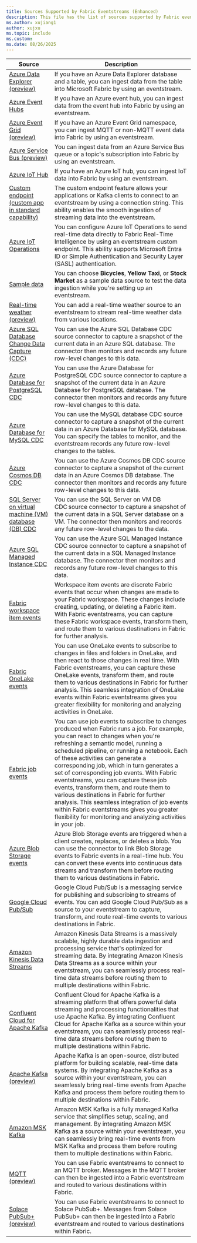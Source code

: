 ```yaml
---
title: Sources Supported by Fabric Eventstreams (Enhanced)
description: This file has the list of sources supported by Fabric eventstreams with enhanced capabilities.
ms.author: xujiang1
author: xujxu
ms.topic: include
ms.custom:
ms.date: 08/26/2025
---
```


| Source          | Description |
| --------------- | ---------- |
| [Azure Data Explorer (preview)](../add-source-azure-data-explorer-database.md) | If you have an Azure Data Explorer database and a table, you can ingest data from the table into Microsoft Fabric by using an eventstream.  |
| [Azure Event Hubs](../add-source-azure-event-hubs.md) | If you have an Azure event hub, you can ingest data from the event hub into Fabric by using an eventstream.  |
| [Azure Event Grid (preview)](../add-source-azure-event-grid.md) | If you have an Azure Event Grid namespace, you can ingest MQTT or non-MQTT event data into Fabric by using an eventstream. |
| [Azure Service Bus (preview)](../add-source-azure-service-bus.md) | You can ingest data from an Azure Service Bus queue or a topic's subscription into Fabric by using an eventstream.  |
| [Azure IoT Hub](../add-source-azure-iot-hub.md) | If you have an Azure IoT hub, you can ingest IoT data into Fabric by using an eventstream.  |
| [Custom endpoint (custom app in standard capability)](../add-source-custom-app.md) | The custom endpoint feature allows your applications or Kafka clients to connect to an eventstream by using a connection string. This ability enables the smooth ingestion of streaming data into the eventstream. |
| [Azure IoT Operations](/azure/iot-operations/connect-to-cloud/howto-configure-fabric-real-time-intelligence) | You can configure Azure IoT Operations to send real-time data directly to Fabric Real-Time Intelligence by using an eventstream custom endpoint. This ability supports Microsoft Entra ID or Simple Authentication and Security Layer (SASL) authentication.  |
| [Sample data](../add-source-sample-data.md) | You can choose **Bicycles**, **Yellow Taxi**, or **Stock Market** as a sample data source to test the data ingestion while you're setting up an eventstream. |
| [Real-time weather (preview)](../add-source-real-time-weather.md) | You can add a real-time weather source to an eventstream to stream real-time weather data from various locations. |
| [Azure SQL Database Change Data Capture (CDC)](../add-source-azure-sql-database-change-data-capture.md) | You can use the Azure SQL Database CDC source connector to capture a snapshot of the current data in an Azure SQL database. The connector then monitors and records any future row-level changes to this data. |
| [Azure Database for PostgreSQL CDC](../add-source-postgresql-database-change-data-capture.md) | You can use the Azure Database for PostgreSQL CDC source connector to capture a snapshot of the current data in an Azure Database for PostgreSQL database. The connector then monitors and records any future row-level changes to this data. |
| [Azure Database for MySQL CDC](../add-source-mysql-database-change-data-capture.md) | You can use the MySQL database CDC source connector to capture a snapshot of the current data in an Azure Database for MySQL database. You can specify the tables to monitor, and the eventstream records any future row-level changes to the tables. |
| [Azure Cosmos DB CDC](../add-source-azure-cosmos-db-change-data-capture.md) | You can use the Azure Cosmos DB CDC source connector to capture a snapshot of the current data in an Azure Cosmos DB database. The connector then monitors and records any future row-level changes to this data. |
| [SQL Server on virtual machine (VM) database (DB) CDC](../add-source-sql-server-change-data-capture.md) | You can use the SQL Server on VM DB CDC source connector to capture a snapshot of the current data in a SQL Server database on a VM. The connector then monitors and records any future row-level changes to the data. |
| [Azure SQL Managed Instance CDC](../add-source-azure-sql-managed-instance-change-data-capture.md) | You can use the Azure SQL Managed Instance CDC source connector to capture a snapshot of the current data in a SQL Managed Instance database. The connector then monitors and records any future row-level changes to this data.  |
| [Fabric workspace item events](../add-source-fabric-workspace.md) | Workspace item events are discrete Fabric events that occur when changes are made to your Fabric workspace. These changes include creating, updating, or deleting a Fabric item. With Fabric eventstreams, you can capture these Fabric workspace events, transform them, and route them to various destinations in Fabric for further analysis. |
| [Fabric OneLake events](../add-source-fabric-onelake.md) | You can use OneLake events to subscribe to changes in files and folders in OneLake, and then react to those changes in real time. With Fabric eventstreams, you can capture these OneLake events, transform them, and route them to various destinations in Fabric for further analysis. This seamless integration of OneLake events within Fabric eventstreams gives you greater flexibility for monitoring and analyzing activities in OneLake. |
| [Fabric job events](../add-source-fabric-job.md) | You can use job events to subscribe to changes produced when Fabric runs a job. For example, you can react to changes when you're refreshing a semantic model, running a scheduled pipeline, or running a notebook. Each of these activities can generate a corresponding job, which in turn generates a set of corresponding job events. With Fabric eventstreams, you can capture these job events, transform them, and route them to various destinations in Fabric for further analysis. This seamless integration of job events within Fabric eventstreams gives you greater flexibility for monitoring and analyzing activities in your job. |
| [Azure Blob Storage events](../add-source-azure-blob-storage.md) | Azure Blob Storage events are triggered when a client creates, replaces, or deletes a blob. You can use the connector to link Blob Storage events to Fabric events in a real-time hub. You can convert these events into continuous data streams and transform them before routing them to various destinations in Fabric.|
| [Google Cloud Pub/Sub](../add-source-google-cloud-pub-sub.md) | Google Cloud Pub/Sub is a messaging service for publishing and subscribing to streams of events. You can add Google Cloud Pub/Sub as a source to your eventstream to capture, transform, and route real-time events to various destinations in Fabric. |
| [Amazon Kinesis Data Streams](../add-source-amazon-kinesis-data-streams.md) | Amazon Kinesis Data Streams is a massively scalable, highly durable data ingestion and processing service that's optimized for streaming data. By integrating Amazon Kinesis Data Streams as a source within your eventstream, you can seamlessly process real-time data streams before routing them to multiple destinations within Fabric. |
| [Confluent Cloud for Apache Kafka](../add-source-confluent-kafka.md) | Confluent Cloud for Apache Kafka is a streaming platform that offers powerful data streaming and processing functionalities that use Apache Kafka. By integrating Confluent Cloud for Apache Kafka as a source within your eventstream, you can seamlessly process real-time data streams before routing them to multiple destinations within Fabric. |
| [Apache Kafka (preview)](../add-source-apache-kafka.md) | Apache Kafka is an open-source, distributed platform for building scalable, real-time data systems. By integrating Apache Kafka as a source within your eventstream, you can seamlessly bring real-time events from Apache Kafka and process them before routing them to multiple destinations within Fabric. |
| [Amazon MSK Kafka](../add-source-amazon-managed-streaming-for-apache-kafka.md) | Amazon MSK Kafka is a fully managed Kafka service that simplifies setup, scaling, and management. By integrating Amazon MSK Kafka as a source within your eventstream, you can seamlessly bring real-time events from MSK Kafka and process them before routing them to multiple destinations within Fabric. |
| [MQTT (preview)](../add-source-mqtt.md) | You can use Fabric eventstreams to connect to an MQTT broker. Messages in the MQTT broker can then be ingested into a Fabric eventstream and routed to various destinations within Fabric. |
| [Solace PubSub+ (preview)](../add-source-solace-pub-sub.md) | You can use Fabric eventstreams to connect to Solace PubSub+. Messages from Solace PubSub+ can then be ingested into a Fabric eventstream and routed to various destinations within Fabric. |
